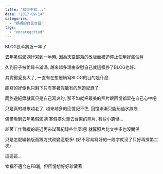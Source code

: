 ```yaml
---
title: "寫與不寫..."
date: "2017-09-14"
categories: 
  - "媽媽的自言自語"
tags: 
  - "uncategoried"
---
```


BLOG長草將近一年了

去年暑假澎湖行寫到一半時, 因為天空部落的改版而被迫停止使用好些個月

久到日子被忙碌卡滿滿, 越來越多理由安慰自己就這樣停了BLOG也好...

其實徹愛長大了, 一直有在想繼續寫BLOG的目的是什麼

能寫的好像也只剩下只有寒暑假能有的旅遊紀錄了

而旅遊紀錄就真只是自己寫爽的, 那不如就把最美的照片跟回憶都留在自己心中吧

只是真的越來越老了, 越來越多的回憶記不住, 回憶漸漸只能船過水無痕

偶爾看到去年暑假澎湖 寒假搭火車去台東的照片, 有些小遺憾...

趁著工作暫緩的最近再來試著紀錄些什麼吧! 就算照片比文字多也沒關係

只是怎麼編輯版面跟方式改變這麼多! (好不容易寫好的一段字就沒了只好再擠第二次)

這這這...

幸福不適合在FB曬,  但回憶想好好珍藏著

